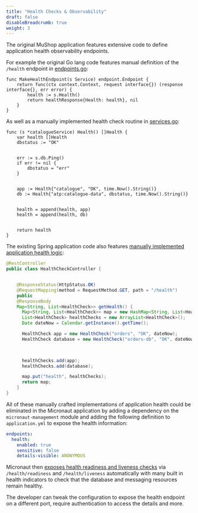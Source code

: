 ```yaml
---
title: "Health Checks & Observability"
draft: false
disableBreadcrumb: true
weight: 3
---
```


The original MuShop application features extensive code to define application health observability endpoints.

For example the original Go lang code features manual definition of the `/health` endpoint in [endpoints.go](https://github.com/oracle-quickstart/oci-cloudnative/blob/39d80e5e91a2d5b1e48b0d8cf3516a2acd8c258e/src/catalogue/endpoints.go#L76-L82):

```golang
func MakeHealthEndpoint(s Service) endpoint.Endpoint {
	return func(ctx context.Context, request interface{}) (response interface{}, err error) {
		health := s.Health()
		return healthResponse{Health: health}, nil
	}
}
```

As well as a manually implemented health check routine in [services.go](https://github.com/oracle-quickstart/oci-cloudnative/blob/39d80e5e91a2d5b1e48b0d8cf3516a2acd8c258e/src/catalogue/service.go#L171-L187):

```golang
func (s *catalogueService) Health() []Health {
	var health []Health
	dbstatus := "OK"


	err := s.db.Ping()
	if err != nil {
		dbstatus = "err"
	}


	app := Health{"catalogue", "OK", time.Now().String()}
	db := Health{"atp:catalogue-data", dbstatus, time.Now().String()}


	health = append(health, app)
	health = append(health, db)


	return health
}
```

The existing Spring application code also features [manually implemented application health logic](https://github.com/oracle-quickstart/oci-cloudnative/blob/39d80e5e91a2d5b1e48b0d8cf3516a2acd8c258e/src/orders/src/main/java/mushop/orders/controllers/HealthCheckController.java):

```java
@RestController
public class HealthCheckController {


    @ResponseStatus(HttpStatus.OK)
    @RequestMapping(method = RequestMethod.GET, path = "/health")
    public
    @ResponseBody
    Map<String, List<HealthCheck>> getHealth() {
      Map<String, List<HealthCheck>> map = new HashMap<String, List<HealthCheck>>();
      List<HealthCheck> healthChecks = new ArrayList<HealthCheck>();
      Date dateNow = Calendar.getInstance().getTime();

      HealthCheck app = new HealthCheck("orders", "OK", dateNow);
      HealthCheck database = new HealthCheck("orders-db", "OK", dateNow);

      

      healthChecks.add(app);
      healthChecks.add(database);

      map.put("health", healthChecks);
      return map;
    }
}
```


All of these manually crafted implementations of application health could be eliminated in the Micronaut application by adding a dependency on the `micronaut-management` module and adding the following definition to `application.yml` to expose the health information:

```yaml
endpoints:
  health:
    enabled: true
    sensitive: false
    details-visible: ANONYMOUS
```

Micronaut then [exposes health readiness and liveness checks](https://docs.micronaut.io/latest/guide/#healthEndpoint) via `/health/readiness` and `/health/liveness` automatically with many built in health indicators to check that the database and messaging resources remain healthy. 

The developer can tweak the configuration to expose the health endpoint on a different port, require authentication to access the details and more.